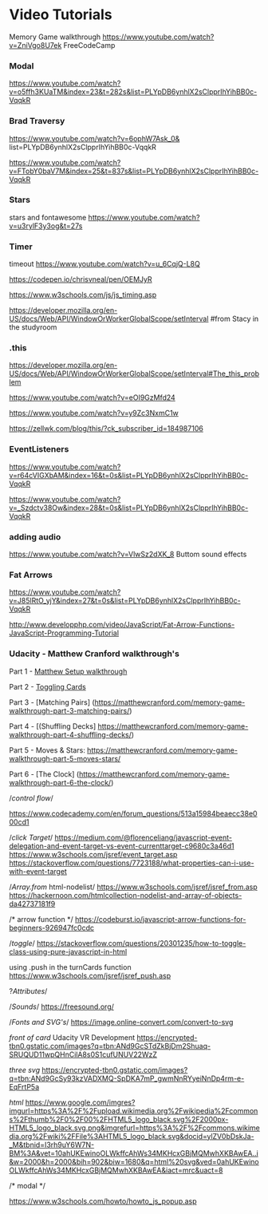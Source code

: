 # Video Tutorials

Memory Game walkthrough
https://www.youtube.com/watch?v=ZniVgo8U7ek FreeCodeCamp

###  Modal
https://www.youtube.com/watch?v=o5ffh3KUaTM&index=23&t=282s&list=PLYpDB6ynhlX2sClpprIhYihBB0c-VqqkR

### Brad Traversy
https://www.youtube.com/watch?v=6ophW7Ask_0& list=PLYpDB6ynhlX2sClpprIhYihBB0c-VqqkR

https://www.youtube.com/watch?v=FTobY0baV7M&index=25&t=837s&list=PLYpDB6ynhlX2sClpprIhYihBB0c-VqqkR

### Stars

stars and fontawesome
https://www.youtube.com/watch?v=u3rylF3y3og&t=27s


### Timer

timeout
https://www.youtube.com/watch?v=u_6CqjQ-L8Q 

https://codepen.io/chrisvneal/pen/OEMJyR

https://www.w3schools.com/js/js_timing.asp

https://developer.mozilla.org/en-US/docs/Web/API/WindowOrWorkerGlobalScope/setInterval #from Stacy in the studyroom

### .this

https://developer.mozilla.org/en-US/docs/Web/API/WindowOrWorkerGlobalScope/setInterval#The_this_problem

https://www.youtube.com/watch?v=eOI9GzMfd24


https://www.youtube.com/watch?v=y9Zc3NxmC1w

https://zellwk.com/blog/this/?ck_subscriber_id=184987106

### EventListeners

https://www.youtube.com/watch?v=r64cVIGXbAM&index=16&t=0s&list=PLYpDB6ynhlX2sClpprIhYihBB0c-VqqkR

https://www.youtube.com/watch?v=_Szdctv38Ow&index=28&t=0s&list=PLYpDB6ynhlX2sClpprIhYihBB0c-VqqkR

### adding audio

https://www.youtube.com/watch?v=VlwSz2dXK_8 Buttom sound effects 


### Fat Arrows
https://www.youtube.com/watch?v=J85lRtO_yjY&index=27&t=0s&list=PLYpDB6ynhlX2sClpprIhYihBB0c-VqqkR

http://www.developphp.com/video/JavaScript/Fat-Arrow-Functions-JavaScript-Programming-Tutorial

### Udacity - Matthew Cranford walkthrough's

Part 1 - [Matthew Setup walkthrough](https://matthewcranford.com/memory-game-walkthrough-part-1-setup/)

Part 2 - [Toggling Cards](https://matthewcranford.om/memory-game-walkthrough-part-2-toggling-cards/)

Part 3 - [Matching Pairs] (https://matthewcranford.com/memory-game-walkthrough-part-3-matching-pairs/)

Part 4 - [(Shuffling Decks] https://matthewcranford.com/memory-game-walkthrough-part-4-shuffling-decks/)

Part 5 - Moves & Stars: https://matthewcranford.com/memory-game-walkthrough-part-5-moves-stars/

Part 6 - [The Clock] (https://matthewcranford.com/memory-game-walkthrough-part-6-the-clock/)

/*control flow*/

https://www.codecademy.com/en/forum_questions/513a15984beaecc38e000cd1


/*click Target*/
https://medium.com/@florenceliang/javascript-event-delegation-and-event-target-vs-event-currenttarget-c9680c3a46d1 
https://www.w3schools.com/jsref/event_target.asp
https://stackoverflow.com/questions/7723188/what-properties-can-i-use-with-event-target

/*Array.from* html-nodelist/
https://www.w3schools.com/jsref/jsref_from.asp
https://hackernoon.com/htmlcollection-nodelist-and-array-of-objects-da42737181f9

/* arrow function */
https://codeburst.io/javascript-arrow-functions-for-beginners-926947fc0cdc

/*toggle*/
https://stackoverflow.com/questions/20301235/how-to-toggle-class-using-pure-javascript-in-html

using .push in the turnCards function 
https://www.w3schools.com/jsref/jsref_push.asp



?*Attributes*/

/*Sounds*/
https://freesound.org/

/*Fonts and SVG's*/
https://image.online-convert.com/convert-to-svg

*front of card* Udacity VR Development 
https://encrypted-tbn0.gstatic.com/images?q=tbn:ANd9GcSTdZkBjDm2Shuaq-SRUQUD11wpQHnCilA8s0S1cufUNUV22WzZ

*three svg*
https://encrypted-tbn0.gstatic.com/images?q=tbn:ANd9GcSy93kzVADXMQ-SpDKA7mP_gwmNnRYyeiNnDp4rm-e-EqFrtP5a

*html*
https://www.google.com/imgres?imgurl=https%3A%2F%2Fupload.wikimedia.org%2Fwikipedia%2Fcommons%2Fthumb%2F0%2F00%2FHTML5_logo_black.svg%2F2000px-HTML5_logo_black.svg.png&imgrefurl=https%3A%2F%2Fcommons.wikimedia.org%2Fwiki%2FFile%3AHTML5_logo_black.svg&docid=ylZV0bDskJa-_M&tbnid=I3rh9uY6W7N-BM%3A&vet=10ahUKEwinoOLWkffcAhWs34MKHcxGBjMQMwhXKBAwEA..i&w=2000&h=2000&bih=902&biw=1680&q=html%20svg&ved=0ahUKEwinoOLWkffcAhWs34MKHcxGBjMQMwhXKBAwEA&iact=mrc&uact=8

/* modal */

https://www.w3schools.com/howto/howto_js_popup.asp